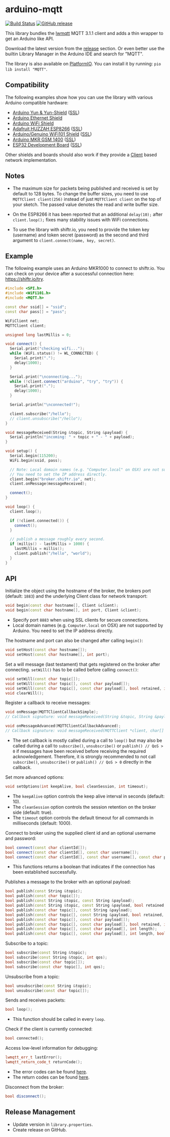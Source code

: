 # arduino-mqtt

[![Build Status](https://travis-ci.org/256dpi/arduino-mqtt.svg?branch=master)](https://travis-ci.org/256dpi/arduino-mqtt)
[![GitHub release](https://img.shields.io/github/release/256dpi/arduino-mqtt.svg)](https://github.com/256dpi/arduino-mqtt/releases)

This library bundles the [lwmqtt](https://github.com/256dpi/lwmqtt) MQTT 3.1.1 client and adds a thin wrapper to get an Arduino like API.

Download the latest version from the [release](https://github.com/256dpi/arduino-mqtt/releases) section. Or even better use the builtin Library Manager in the Arduino IDE and search for "MQTT".

The library is also available on [PlatformIO](https://platformio.org/lib/show/617/MQTT). You can install it by running: `pio lib install "MQTT"`. 

## Compatibility

The following examples show how you can use the library with various Arduino compatible hardware:

- [Arduino Yun & Yun-Shield](https://github.com/256dpi/arduino-mqtt/blob/master/examples/ArduinoYun/ArduinoYun.ino) ([SSL](https://github.com/256dpi/arduino-mqtt/blob/master/examples/ArduinoYun_SSL/ArduinoYun_SSL.ino))
- [Arduino Ethernet Shield](https://github.com/256dpi/arduino-mqtt/blob/master/examples/ArduinoEthernetShield/ArduinoEthernetShield.ino)    
- [Arduino WiFi Shield](https://github.com/256dpi/arduino-mqtt/blob/master/examples/ArduinoWiFiShield/ArduinoWiFiShield.ino)
- [Adafruit HUZZAH ESP8266](https://github.com/256dpi/arduino-mqtt/blob/master/examples/AdafruitHuzzahESP8266/AdafruitHuzzahESP8266.ino) ([SSL](https://github.com/256dpi/arduino-mqtt/blob/master/examples/AdafruitHuzzahESP8266_SSL/AdafruitHuzzahESP8266_SSL.ino))
- [Arduino/Genuino WiFi101 Shield](https://github.com/256dpi/arduino-mqtt/blob/master/examples/ArduinoWiFi101/ArduinoWiFi101.ino) ([SSL](https://github.com/256dpi/arduino-mqtt/blob/master/examples/ArduinoWiFi101_SSL/ArduinoWiFi101_SSL.ino))
- [Arduino MKR GSM 1400](https://github.com/256dpi/arduino-mqtt/blob/master/examples/ArduinoMKRGSM1400/ArduinoMKRGSM1400.ino) ([SSL](https://github.com/256dpi/arduino-mqtt/blob/master/examples/ArduinoMKRGSM1400_SSL/ArduinoMKRGSM1400_SSL.ino))
- [ESP32 Development Board](https://github.com/256dpi/arduino-mqtt/blob/master/examples/ESP32DevelopmentBoard/ESP32DevelopmentBoard.ino) ([SSL](https://github.com/256dpi/arduino-mqtt/blob/master/examples/ESP32DevelopmentBoard_SSL/ESP32DevelopmentBoard_SSL.ino))

Other shields and boards should also work if they provide a [Client](https://www.arduino.cc/en/Reference/ClientConstructor) based network implementation.

## Notes

- The maximum size for packets being published and received is set by default to 128 bytes. To change the buffer sizes, you need to use `MQTTClient client(256)` instead of just `MQTTClient client` on the top of your sketch. The passed value denotes the read and write buffer size.

- On the ESP8266 it has been reported that an additional `delay(10);` after `client.loop();` fixes many stability issues with WiFi connections.

- To use the library with shiftr.io, you need to provide the token key (username) and token secret (password) as the second and third argument to `client.connect(name, key, secret)`. 

## Example

The following example uses an Arduino MKR1000 to connect to shiftr.io. You can check on your device after a successful connection here: https://shiftr.io/try.

```c++
#include <SPI.h>
#include <WiFi101.h>
#include <MQTT.h>

const char ssid[] = "ssid";
const char pass[] = "pass";

WiFiClient net;
MQTTClient client;

unsigned long lastMillis = 0;

void connect() {
  Serial.print("checking wifi...");
  while (WiFi.status() != WL_CONNECTED) {
    Serial.print(".");
    delay(1000);
  }

  Serial.print("\nconnecting...");
  while (!client.connect("arduino", "try", "try")) {
    Serial.print(".");
    delay(1000);
  }

  Serial.println("\nconnected!");

  client.subscribe("/hello");
  // client.unsubscribe("/hello");
}

void messageReceived(String &topic, String &payload) {
  Serial.println("incoming: " + topic + " - " + payload);
}

void setup() {
  Serial.begin(115200);
  WiFi.begin(ssid, pass);

  // Note: Local domain names (e.g. "Computer.local" on OSX) are not supported by Arduino.
  // You need to set the IP address directly.
  client.begin("broker.shiftr.io", net);
  client.onMessage(messageReceived);

  connect();
}

void loop() {
  client.loop();

  if (!client.connected()) {
    connect();
  }

  // publish a message roughly every second.
  if (millis() - lastMillis > 1000) {
    lastMillis = millis();
    client.publish("/hello", "world");
  }
}
```

## API

Initialize the object using the hostname of the broker, the brokers port (default: `1883`) and the underlying Client class for network transport:

```c++
void begin(const char hostname[], Client &client);
void begin(const char hostname[], int port, Client &client);
```

- Specify port `8883` when using SSL clients for secure connections.
- Local domain names (e.g. `Computer.local` on OSX) are not supported by Arduino. You need to set the IP address directly.

The hostname and port can also be changed after calling `begin()`:

```c++
void setHost(const char hostname[]);
void setHost(const char hostname[], int port);
```

Set a will message (last testament) that gets registered on the broker after connecting. `setWill()` has to be called before calling `connect()`:

```c++
void setWill(const char topic[]);
void setWill(const char topic[], const char payload[]);
void setWill(const char topic[], const char payload[], bool retained, int qos);
void clearWill();
```

Register a callback to receive messages:

```c++
void onMessage(MQTTClientCallbackSimple);
// Callback signature: void messageReceived(String &topic, String &payload) {}

void onMessageAdvanced(MQTTClientCallbackAdvanced);
// Callback signature: void messageReceived(MQTTClient *client, char[] topic, char payload[], int payload_length) {}
```

- The set callback is mostly called during a call to `loop()` but may also be called during a call to `subscribe()`, `unsubscribe()` or `publish() // QoS > 0` if messages have been received before receiving the required acknowledgement. Therefore, it is strongly recommended to not call `subscribe()`, `unsubscribe()` or `publish() // QoS > 0` directly in the callback.

Set more advanced options:

```c++
void setOptions(int keepAlive, bool cleanSession, int timeout);
```

- The `keepAlive` option controls the keep alive interval in seconds (default: 10).
- The `cleanSession` option controls the session retention on the broker side (default: true).
- The `timeout` option controls the default timeout for all commands in milliseconds (default: 1000). 

Connect to broker using the supplied client id and an optional username and password:

```c++
bool connect(const char clientId[]);
bool connect(const char clientId[], const char username[]);
bool connect(const char clientId[], const char username[], const char password[]);
```

- This functions returns a boolean that indicates if the connection has been established successfully.

Publishes a message to the broker with an optional payload:

```c++
bool publish(const String &topic);
bool publish(const char topic[]);
bool publish(const String &topic, const String &payload);
bool publish(const String &topic, const String &payload, bool retained, int qos);
bool publish(const char topic[], const String &payload);
bool publish(const char topic[], const String &payload, bool retained, int qos);
bool publish(const char topic[], const char payload[]);
bool publish(const char topic[], const char payload[], bool retained, int qos);
bool publish(const char topic[], const char payload[], int length);
bool publish(const char topic[], const char payload[], int length, bool retained, int qos);
```

Subscribe to a topic:

```c++
bool subscribe(const String &topic);
bool subscribe(const String &topic, int qos); 
bool subscribe(const char topic[]);
bool subscribe(const char topic[], int qos);
```

Unsubscribe from a topic:

```c++
bool unsubscribe(const String &topic);
bool unsubscribe(const char topic[]);
```

Sends and receives packets:

```c++
bool loop();
```

- This function should be called in every `loop`.

Check if the client is currently connected:

```c++
bool connected();
```

Access low-level information for debugging:

```c++
lwmqtt_err_t lastError();
lwmqtt_return_code_t returnCode();
```

- The error codes can be found [here](https://github.com/256dpi/lwmqtt/blob/master/include/lwmqtt.h#L11).
- The return codes can be found [here](https://github.com/256dpi/lwmqtt/blob/master/include/lwmqtt.h#L243).

Disconnect from the broker:

```c++
bool disconnect();
```

## Release Management

- Update version in `library.properties`.
- Create release on GitHub.
